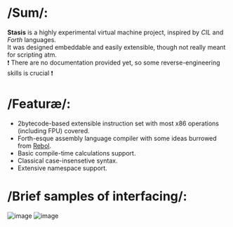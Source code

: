 # /Sum/:
__Stasis__ is a highly experimental virtual machine project, inspired by _CIL_ and _Forth_ languages.  
It was designed embeddable and easily extensible, though not really meant for scripting atm.  
❗ There are no documentation provided yet, so some reverse-engineering skills is crucial ❗ 

# /Featuræ/:
* 2bytecode-based extensible instruction set with most x86 operations (including FPU) covered.
* Forth-esque assembly language compiler with some ideas burrowed from [Rebol](http://www.rebol.com/).
* Basic compile-time calculations support.
* Classical case-insensetive syntax.
* Extensive namespace support.

# /Brief samples of interfacing/:
![image](https://user-images.githubusercontent.com/8768470/46802627-88c88100-cd66-11e8-9a8d-96669f399293.png)
![image](https://user-images.githubusercontent.com/8768470/46802748-eb218180-cd66-11e8-91a7-8c290100a891.png)
